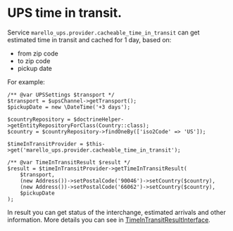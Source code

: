 # UPS time in transit.

Service `marello_ups.provider.cacheable_time_in_transit` can get estimated time in transit and cached for 1 day, based on:
 * from zip code
 * to zip code
 * pickup date

For example:
```code
/** @var UPSSettings $transport */
$transport = $upsChannel->getTransport();
$pickupDate = new \DateTime('+3 days');

$countryRepository = $doctrineHelper->getEntityRepositoryForClass(Country::class);
$country = $countryRepository->findOneBy(['iso2Code' => 'US']);

$timeInTransitProvider = $this->get('marello_ups.provider.cacheable_time_in_transit');

/** @var TimeInTransitResult $result */
$result = $timeInTransitProvider->getTimeInTransitResult(
    $transport,
    (new Address())->setPostalCode('90046')->setCountry($country),
    (new Address())->setPostalCode('66062')->setCountry($country),
    $pickupDate
);
```
In result you can get status of the interchange, estimated arrivals and other information. More details you can see in [TimeInTransitResultInterface](../../TimeInTransit/Result/TimeInTransitResultInterface.php).
